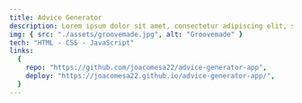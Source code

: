 ```yaml
---
title: Advice Generator
description: Lorem ipsum dolor sit amet, consectetur adipiscing elit, sed do eiusmod tempor incididunt ut labore et dolore magna aliqua.
img: { src: "./assets/groovemade.jpg", alt: "Groovemade" }
tech: "HTML - CSS - JavaScript"
links:
  {
    repo: "https://github.com/joacomesa22/advice-generator-app",
    deploy: "https://joacomesa22.github.io/advice-generator-app/",
  }
---
```

